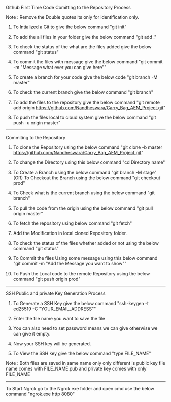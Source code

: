 Github First Time Code Comitting to the Repository Process

Note : Remove the Double quotes its only for identification only.

1. To Intialized a Git to give the below command
	"git init"

2. To add the all files in your folder give the below command
	"git add ."

3. To check the status of the what are the files added give the below command
	"git status"

4. To commit the files with message give the below command
	"git commit -m "Message what ever you can give here""

5. To create a branch for your code give the below code
	"git branch -M master"

6. To check the current branch give the below command
	"git branch"

7. To add the files to the repository give the below command
	"git remote add origin https://github.com/Nandheswara/Carry_Bag_AEM_Project.git"

8. To push the files local to cloud system give the below command
	"git push -u origin master"

__________________________________________________________________________________________

Commiting to the Repository

1. To clone the Repository using the below command
	"git clone -b master https://github.com/Nandheswara/Carry_Bag_AEM_Project.git"

2. To change the Directory using this below command
	"cd Directory name"

3. To Create a Branch using the below command
	"git branch -M stage"
		(OR)
   To Checkout the Branch using the below command
	"git checkout prod"

4. To Check what is the current branch using the below command
	"git branch"

5. To pull the code from the origin using the below command
	"git pull origin master" 

6. To fetch the repository using below command
	"git fetch"

7. Add the Modification in local cloned Repository folder.

8. To check the status of the files whether added or not using the below command
	"git status"

9. To Commit the files Using some message using this below command
	"git commit -m "Add the Message you want to show""

10. To Push the Local code to the remote Repository using the below command
	"git push origin prod"
	
__________________________________________________________________________________________

SSH Public and private Key Generation Process

1. To Generate a SSH Key give the below command
	"ssh-keygen -t ed25519 -C "YOUR_EMAIL_ADDRESS""

2. Enter the file name you want to save the file

3. You can also need to set password means we can give otherwise we can give it empty.

4. Now your SSH key will be generated.

5. To View the SSH key give the below command
	"type FILE_NAME"

Note : Both files are saved in same name only only different is public key file name comes with FILE_NAME.pub and private key comes with only FILE_NAME

__________________________________________________________________________________________

To Start Ngrok go to the Ngrok exe folder and open cmd use the below command
	"ngrok.exe http 8080"
